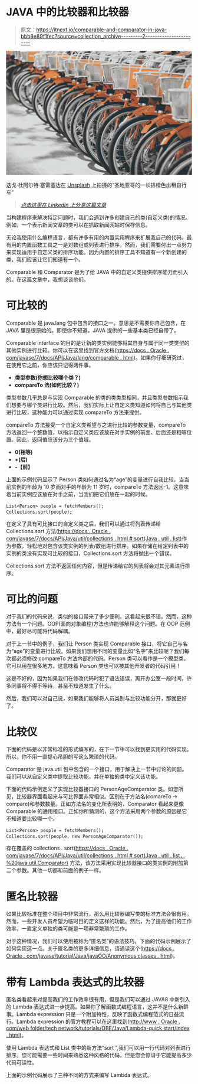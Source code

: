 # JAVA 中的比较器和比较器

> 原文：<https://itnext.io/comparable-and-comparator-in-java-bbb8e89f1fec?source=collection_archive---------2----------------------->

![](img/f36e7a9fde82e74e5a882a31246fc0b9.png)

迭戈·杜阿尔特·塞雷塞达在 [Unsplash](https://unsplash.com?utm_source=medium&utm_medium=referral) 上拍摄的“圣地亚哥的一长排橙色出租自行车”

> [*点击这里在 LinkedIn 上分享这篇文章*](https://www.linkedin.com/cws/share?url=https%3A%2F%2Fitnext.io%2Fcomparable-and-comparator-in-java-bbb8e89f1fec%3Futm_source%3Dmedium_sharelink%26utm_medium%3Dsocial%26utm_campaign%3Dbuffer)

当构建程序来解决特定问题时，我们会遇到许多创建自己的类(自定义类)的情况。例如，一个表示新闻文章的类可以在抓取新闻网站时保存信息。

无论我使用什么编程语言，都有许多有用的内置实用程序来扩展我自己的代码。最有用的内置函数工具之一是对数组或列表进行排序。然而，我们需要付出一点努力来实现适用于自定义类的排序功能。因为内置的排序工具不知道有一个新创建的类，我们应该让它们知道有一个。

Comparable 和 Comparator 是为了给 JAVA 中的自定义类提供排序能力而引入的。在这篇文章中，我想谈谈他们。

# 可比较的

Comparable 是 java.lang 包中包含的接口之一。意思是不需要你自己包含，在 JAVA 里是很原始的。即使你不知道，JAVA 提供的一些基本类已经自带了。

Comparable interface 的目的是让新的类实例能够将其自身与属于同一类类型的其他实例进行比较。你可以在这里找到官方文档([https://docs . Oracle . com/javase/7/docs/API/Java/lang/comparable . html](https://docs.oracle.com/javase/7/docs/api/java/lang/Comparable.html))。如果你仔细研究过，在使用它之前，你应该只记得两件事。

*   **类型参数(你想比较哪个类？)**
*   **compareTo 法(如何比较？)**

类型参数几乎总是与实现 Comparable 的类的类类型相同，并且类型参数指示我们想要与哪个类进行比较。然后，我们实际上让自定义类知道如何将自己与其他类进行比较，这种能力可以通过实现 compareTo 方法来提供。

compareTo 方法接受一个自定义类希望与之进行比较的参数变量，compareTo 方法返回一个整数值，以指示自定义类应该放在对手实例的前面、后面还是相等位置。因此，返回值应该分为三个值域。

*   **0(相等)**
*   **+(后)**
*   **-【前】**

上面的示例代码显示了 Person 类如何通过名为“age”的变量进行自我比较。当当前实例的年龄为 10 岁而对手的年龄为 11 岁时，compareTo 方法返回-1。这意味着当前实例应该放在对手之前，当我们把它们放在一起的时候。

```
List<Person> people = fetchMembers();
Collections.sort(people);
```

在定义了具有可比接口的自定义类之后，我们可以通过将列表传递给 Collections.sort 方法([https://docs . Oracle . com/javase/7/docs/API/Java/util/collections . html # sort(Java . util . list)](https://docs.oracle.com/javase/7/docs/api/java/util/Collections.html#sort(java.util.List))作为参数，轻松地对包含该类实例的列表/数组进行排序。如果存储在给定列表中的实例的类没有实现可比较的接口，Collections.sort 方法将抛出一个错误。

Collections.sort 方法不返回任何内容，但是传递给它的列表将会对其元素进行排序。

# 可比的问题

对于我们的代码来说，类似的接口带来了多少便利，这看起来很不错。然而，这种方法有一个问题。OOP(面向对象编程)方法也许能够解释这个问题。在 OOP 范例中，最好尽可能将代码解耦。

对于上一节中的例子，我们让 Person 类实现 Comparable 接口，将它自己与名为“age”的变量进行比较。如果我们想用不同的变量比如“名字”来比较呢？我们每次都必须修改 compareTo 方法内部的代码。Person 类可以看作是一个模型类，它可以用在很多地方。这意味着 Person 类也可以被其他开发者的代码引用！

这是不好的，因为如果我们在修改代码时犯了语法错误，离开办公室一段时间，许多同事将不得不等待，甚至不知道发生了什么。

然后，我们可以对自己说，如果我们能够将人员类别与比较功能分开，那就更好了。

# 比较仪

下面的代码是以非常标准的形式编写的，在下一节中可以找到更实用的代码实现。所以，你不用一直提心吊胆的写这么繁琐的代码。

Comparator 是 java.util 包中包含的一个接口，用于解决上一节中讨论的问题。我们可以从自定义类中提取比较功能，并在单独的类中定义该功能。

下面的代码示例定义了实现比较器接口的 PersonAgeComparator 类。如您所见，比较器界面看起来与可比界面非常相似。区别在于方法名(comareTo → compare)和参数数量。正如方法名的变化所表明的，Comparator 看起来更像 Comparable 的通用接口。正如你所猜测的，这个方法采用两个参数的原因是它不知道要比较哪一个。

```
List<Person> people = fetchMembers();
Collections.sort(people, new PersonAgeComparator());
```

存在覆盖的 collections . sort([https://docs . Oracle . com/javase/7/docs/API/Java/util/collections . html # sort(Java . util . list，%20java.util.Comparator)](https://docs.oracle.com/javase/7/docs/api/java/util/Collections.html#sort(java.util.List,%20java.util.Comparator)) 方法，该方法采用实现比较器接口的类实例的附加第二个参数。其他一切都和前面的例子一样。

# 匿名比较器

如果比较标准在整个项目中非常流行，那么用比较器编写类的标准方法会很有用。然而，一些开发人员希望为临时目的定义这样的功能。然后，为了提高他们的工作效率，一直定义单独的类可能是一项非常繁琐的工作。

对于这种情况，我们可以使用被称为“匿名类”的语法技巧。下面的代码示例展示了如何实现这一点。关于匿名类的更多详细信息，请通读这个([https://docs . Oracle . com/javase/tutorial/Java/javaOO/Anonymous classes . html](https://docs.oracle.com/javase/tutorial/java/javaOO/anonymousclasses.html))。

# 带有 Lambda 表达式的比较器

匿名类看起来对提高我们的工作效率很有用，但是我们可以通过 JAVA8 中新引入的 Lambda 表达式进一步提高。如果你了解函数式编程语言，这并不是什么新鲜事。Lambda expression 只是一个附加特性，反映了函数式编程范式的日益流行。Lambda expression 的官方教程可以在这里找到([http://www . Oracle . com/web folder/tech network/tutorials/OBE/Java/Lambda-quick start/index . html](http://www.oracle.com/webfolder/technetwork/tutorials/obe/java/Lambda-QuickStart/index.html))。

使用 Lambda 表达式和 List 类中的新方法“sort ”,我们可以用一行代码对列表进行排序。您可能需要一些时间来熟悉这种风格的代码，但是您会惊讶于它能提高多少代码可读性。

上面的示例代码展示了三种不同的方式来编写 Lambda 表达式。